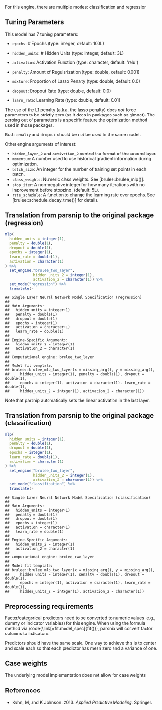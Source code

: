 


For this engine, there are multiple modes: classification and regression

## Tuning Parameters



This model has 7 tuning parameters:

- `epochs`: # Epochs (type: integer, default: 100L)

- `hidden_units`: # Hidden Units (type: integer, default: 3L)

- `activation`: Activation Function (type: character, default: 'relu')

- `penalty`: Amount of Regularization (type: double, default: 0.001)

- `mixture`: Proportion of Lasso Penalty (type: double, default: 0.0)

- `dropout`: Dropout Rate (type: double, default: 0.0)

- `learn_rate`: Learning Rate (type: double, default: 0.01)

The use of the L1 penalty (a.k.a. the lasso penalty) does _not_ force parameters to be strictly zero (as it does in packages such as glmnet). The zeroing out of parameters is a specific feature the optimization method used in those packages.

Both `penalty` and `dropout` should be not be used in the same model. 

Other engine arguments of interest: 

 - `hidden_layer_2` and `activation_2` control the format of the second layer. 
 - `momentum`: A number used to use historical gradient information during optimization.
 - `batch_size`: An integer for the number of training set points in each batch.
 - `class_weights`: Numeric class weights. See [brulee::brulee_mlp()].
 - `stop_iter`: A non-negative integer for how many iterations with no improvement before stopping. (default: 5L).
 - `rate_schedule`: A function to change the learning rate over epochs. See [brulee::schedule_decay_time()] for details. 


## Translation from parsnip to the original package (regression)


``` r
mlp(
  hidden_units = integer(1),
  penalty = double(1),
  dropout = double(1),
  epochs = integer(1),
  learn_rate = double(1),
  activation = character(1)
) %>%
  set_engine("brulee_two_layer",
             hidden_units_2 = integer(1),
             activation_2 = character(1)) %>% 
  set_mode("regression") %>% 
  translate()
```

```
## Single Layer Neural Network Model Specification (regression)
## 
## Main Arguments:
##   hidden_units = integer(1)
##   penalty = double(1)
##   dropout = double(1)
##   epochs = integer(1)
##   activation = character(1)
##   learn_rate = double(1)
## 
## Engine-Specific Arguments:
##   hidden_units_2 = integer(1)
##   activation_2 = character(1)
## 
## Computational engine: brulee_two_layer 
## 
## Model fit template:
## brulee::brulee_mlp_two_layer(x = missing_arg(), y = missing_arg(), 
##     hidden_units = integer(1), penalty = double(1), dropout = double(1), 
##     epochs = integer(1), activation = character(1), learn_rate = double(1), 
##     hidden_units_2 = integer(1), activation_2 = character(1))
```

Note that parsnip automatically sets the linear activation in the last layer. 

## Translation from parsnip to the original package (classification)


``` r
mlp(
  hidden_units = integer(1),
  penalty = double(1),
  dropout = double(1),
  epochs = integer(1),
  learn_rate = double(1),
  activation = character(1)
) %>% 
  set_engine("brulee_two_layer",
             hidden_units_2 = integer(1),
             activation_2 = character(1)) %>% 
  set_mode("classification") %>% 
  translate()
```

```
## Single Layer Neural Network Model Specification (classification)
## 
## Main Arguments:
##   hidden_units = integer(1)
##   penalty = double(1)
##   dropout = double(1)
##   epochs = integer(1)
##   activation = character(1)
##   learn_rate = double(1)
## 
## Engine-Specific Arguments:
##   hidden_units_2 = integer(1)
##   activation_2 = character(1)
## 
## Computational engine: brulee_two_layer 
## 
## Model fit template:
## brulee::brulee_mlp_two_layer(x = missing_arg(), y = missing_arg(), 
##     hidden_units = integer(1), penalty = double(1), dropout = double(1), 
##     epochs = integer(1), activation = character(1), learn_rate = double(1), 
##     hidden_units_2 = integer(1), activation_2 = character(1))
```


## Preprocessing requirements


Factor/categorical predictors need to be converted to numeric values (e.g., dummy or indicator variables) for this engine. When using the formula method via \\code{\\link[=fit.model_spec]{fit()}}, parsnip will convert factor columns to indicators.


Predictors should have the same scale. One way to achieve this is to center and 
scale each so that each predictor has mean zero and a variance of one.

## Case weights


The underlying model implementation does not allow for case weights. 

## References

 - Kuhn, M, and K Johnson. 2013. _Applied Predictive Modeling_. Springer.



